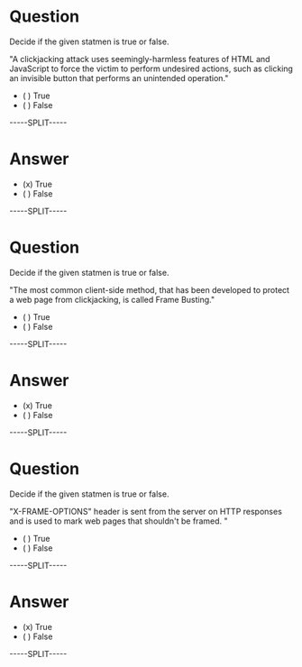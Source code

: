 
# Question

Decide if the given statmen is true or false.

"A clickjacking attack uses seemingly-harmless features of HTML and JavaScript to force the victim to perform undesired actions, such as clicking an invisible button that performs an unintended operation."

* ( ) True
* ( ) False

-----SPLIT-----

# Answer

* (x) True
* ( ) False

-----SPLIT-----

# Question

Decide if the given statmen is true or false.

"The most common client-side method, that has been developed to protect a web page from clickjacking, is called Frame Busting."

* ( ) True
* ( ) False

-----SPLIT-----

# Answer

* (x) True
* ( ) False

-----SPLIT-----

# Question

Decide if the given statmen is true or false.

"X-FRAME-OPTIONS" header is sent from the server on HTTP responses and is used to mark web pages that shouldn't be framed. "

* ( ) True
* ( ) False

-----SPLIT-----

# Answer

* (x) True
* ( ) False

-----SPLIT-----

